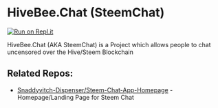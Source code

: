 # HiveBee.Chat (SteemChat)

[![Run on Repl.it](https://repl.it/badge/github/Snaddyvitch-Dispenser/steem-chat-app)](https://repl.it/github/Snaddyvitch-Dispenser/steem-chat-app)

HiveBee.Chat (AKA SteemChat) is a Project which allows people to chat uncensored over the Hive/Steem Blockchain

## Related Repos:
- [Snaddyvitch-Dispenser/Steem-Chat-App-Homepage](https://github.com/Snaddyvitch-Dispenser/steem-chat-app-homepage) - Homepage/Landing Page for Steem Chat
